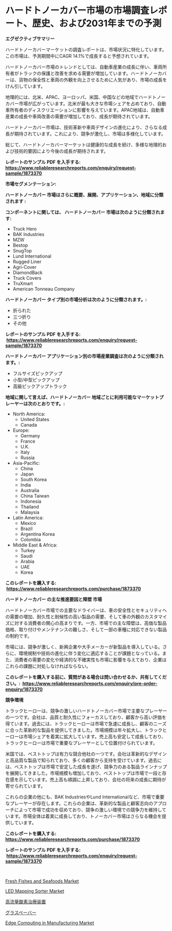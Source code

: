 <p><h1>ハードトノーカバー市場の市場調査レポート、歴史、および2031年までの予測</h1></p><p><strong>エグゼクティブサマリー</strong></p>
<p><p>ハードトノーカバーマーケットの調査レポートは、市場状況に特化しています。この市場は、予測期間中にCAGR 14.1%で成長すると予想されています。</p><p>ハードトノーカバー市場のトレンドとしては、自動車産業の成長に伴い、車両所有者がトラックの保護と改善を求める需要が増加しています。ハードトノーカバーは、貨物の保全性と車両の外観を向上させるために人気があり、市場の成長をけん引しています。</p><p>地理的には、北米、APAC、ヨーロッパ、米国、中国などの地域でハードトノーカバー市場が広がっています。北米が最も大きな市場シェアを占めており、自動車所有者のディスクリエーションに影響を与えています。APAC地域は、自動車産業の成長や車両改善の需要が増加しており、成長が期待されています。</p><p>ハードトノーカバー市場は、技術革新や車両デザインの進化により、さらなる成長が期待されています。これにより、競争が激化し、市場は多様化しています。</p><p>総じて、ハードトノーカバーマーケットは健康的な成長を続け、多様な地理的および技術的要因により今後の成長が期待されます。</p></p>
<p><strong>レポートのサンプル PDF を入手する: <a href="https://www.reliableresearchreports.com/enquiry/request-sample/1873370">https://www.reliableresearchreports.com/enquiry/request-sample/1873370</a></strong></p>
<p><strong>市場セグメンテーション:</strong></p>
<p><strong> ハードトノーカバー 市場はさらに概要、展開、アプリケーション、地域に分類されます :</strong></p>
<p><strong>コンポーネントに関しては、 ハードトノーカバー 市場は次のように分類されます: &nbsp;</strong></p>
<p><ul><li>Truck Hero</li><li>BAK Industries</li><li>MZW</li><li>Bestop</li><li>SnugTop</li><li>Lund International</li><li>Rugged Liner</li><li>Agri-Cover</li><li>DiamondBack</li><li>Truck Covers</li><li>TruXmart</li><li>American Tonneau Company</li></ul></p>
<p><strong> ハードトノーカバー タイプ別の市場分析は次のように分類されます。:</strong></p>
<p><ul><li>折られた</li><li>三つ折り</li><li>その他</li></ul></p>
<p><strong>レポートのサンプル PDF を入手する: &nbsp;<a href="https://www.reliableresearchreports.com/enquiry/request-sample/1873370">https://www.reliableresearchreports.com/enquiry/request-sample/1873370</a></strong></p>
<p><strong> ハードトノーカバー アプリケーション別の市場産業調査は次のように分類されます。:</strong></p>
<p><ul><li>フルサイズピックアップ</li><li>小型/中型ピックアップ</li><li>高級ピックアップトラック</li></ul></p>
<p><strong>地域に関して言えば、ハードトノーカバー 地域ごとに利用可能なマーケットプレーヤーは次のとおりです。:</strong></p>
<p><ul>
    <li>
        North America:
        <ul>
            <li>United States</li>
            <li>Canada</li>
        </ul>
    </li>
    <li>
        Europe:
        <ul>
            <li>Germany</li>
            <li>France</li>
            <li>U.K.</li>
            <li>Italy</li>
            <li>Russia</li>
        </ul>
    </li>
    <li>
        Asia-Pacific:
        <ul>
            <li>China</li>
            <li>Japan</li>
            <li>South Korea</li>
            <li>India</li>
            <li>Australia</li>
            <li>China Taiwan</li>
            <li>Indonesia</li>
            <li>Thailand</li>
            <li>Malaysia</li>
        </ul>
    </li>
    <li>
        Latin America:
        <ul>
            <li>Mexico</li>
            <li>Brazil</li>
            <li>Argentina Korea</li>
            <li>Colombia</li>
        </ul>
    </li>
    <li>
        Middle East & Africa:
        <ul>
            <li>Turkey</li>
            <li>Saudi</li>
            <li>Arabia</li>
            <li>UAE</li>
            <li>Korea</li>
        </ul>
    </li>
    </ul></p>
<p><strong>このレポートを購入する: &nbsp;<a href="https://www.reliableresearchreports.com/purchase/1873370">https://www.reliableresearchreports.com/purchase/1873370</a></strong></p>
<p><strong>ハードトノーカバー の主な推進要因と障壁 市場</strong></p>
<p><p>ハードトノーカバー市場での主要なドライバーは、車の安全性とセキュリティへの需要の増加、耐久性と耐候性の高い製品の需要、そして車の外観のカスタマイズに対する消費者の関心の高まりです。一方、市場での主な障壁は、高価な製品価格、取り付けやメンテナンスの難しさ、そして一部の車種に対応できない製品の制約です。</p><p>市場には、競争が激しく、新興企業や大手メーカーが新製品を導入している。さらに、環境規制や技術の進化に伴う変化に適応することが課題となっている。また、消費者の需要の変化や経済的な不確実性も市場に影響を与えており、企業はこれらの課題に対処しなければならない。</p></p>
<p><strong>このレポートを購入する前に、質問がある場合は問い合わせるか、共有してください。:&nbsp; <a href="https://www.reliableresearchreports.com/enquiry/pre-order-enquiry/1873370">https://www.reliableresearchreports.com/enquiry/pre-order-enquiry/1873370</a></strong></p>
<p><strong>競争環境</strong></p>
<p><p>トラックヒーローは、競争の激しいハードトノーカバー市場で主要なプレーヤーの一つです。会社は、品質と耐久性にフォーカスしており、顧客から高い評価を得ています。過去には、トラックヒーローは市場で急速に成長し、顧客のニーズに合った革新的な製品を提供してきました。市場規模は年々拡大し、トラックヒーローは市場シェアを着実に拡大しています。売上高も安定して成長しており、トラックヒーローは市場で重要なプレーヤーとして位置付けられています。</p><p>米国では、ベストトップは有力な競合他社の一つです。会社は革新的なデザインと高品質な製品で知られており、多くの顧客から支持を受けています。過去には、ベストトップは市場で安定した成長を遂げ、競争力のある製品ラインナップを展開してきました。市場規模も増加しており、ベストトップは市場で一段と存在感を示しています。売上高も順調に上昇しており、会社の将来の成長に期待が寄せられています。</p><p>これらの企業の他にも、BAK IndustriesやLund Internationalなど、市場で重要なプレーヤーが存在します。これらの企業は、革新的な製品と顧客志向のアプローチによって市場で成功を収めており、競争の激しい環境での競争力を維持しています。市場全体は着実に成長しており、トノーカバー市場はさらなる機会を提供しています。</p></p>
<p><strong>このレポートを購入する: &nbsp; <a href="https://www.reliableresearchreports.com/purchase/1873370">https://www.reliableresearchreports.com/purchase/1873370</a></strong></p>
<p><strong>レポートのサンプル PDF を入手する: &nbsp;<a href="https://www.reliableresearchreports.com/enquiry/request-sample/1873370">https://www.reliableresearchreports.com/enquiry/request-sample/1873370</a></strong><strong></strong></p>
<p>&nbsp;</p>
<p><p><a href="https://issuu.com/reportprime-2/docs/fresh-fishes-and-seafoods-market-size-2030.pptx">Fresh Fishes and Seafoods Market</a></p><p><a href="https://shimmer-gardenia-37a.notion.site/LED-Mapping-Sorter-Market-Size-Growth-and-Forecast-from-2024-2031-7a347d99212f4cc58f1d14943c73ac72">LED Mapping Sorter Market</a></p><p><a href="https://github.com/zjkmgcs938405/Market-Research-Report-List-1/blob/main/62983252635.md">高流量酸素治療装置</a></p><p><a href="https://medium.com/@gregoriookeefe2023/%E3%82%B0%E3%83%A9%E3%82%B9%E3%83%9A%E3%83%BC%E3%83%90%E3%83%BC%E5%B8%82%E5%A0%B4%E8%A6%8F%E6%A8%A1%E3%81%AF-%E3%82%B0%E3%83%AD%E3%83%BC%E3%83%90%E3%83%AB%E7%94%A3%E6%A5%AD%E3%81%AB%E3%81%8A%E3%81%91%E3%82%8B%E6%9C%80%E9%81%A9%E3%81%AA%E3%83%9E%E3%83%BC%E3%82%B1%E3%83%86%E3%82%A3%E3%83%B3%E3%82%B0%E3%83%81%E3%83%A3%E3%83%8D%E3%83%AB%E3%82%92%E6%98%8E%E3%82%89%E3%81%8B%E3%81%AB%E3%81%97%E3%81%BE%E3%81%99-300cd9980570">グラスペーバー</a></p><p><a href="https://view.publitas.com/reportprime-1/edge-computing-in-manufacturing-market-research-report-forecasted-for-period-from-2024-2031-by-market-type-market-application-and-region/">Edge Computing in Manufacturing Market</a></p></p>
